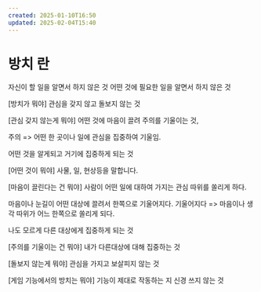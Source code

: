 ```yaml
---
created: 2025-01-10T16:50
updated: 2025-02-04T15:40
---
```

# 방치 란
자신이 할 일을 알면서 하지 않은 것
어떤 것에 필요한 일을 알면서 하지 않은 것

[방치가 뭐야]
관심을 갖지 않고 돌보지 않는 것

[관심 갖지 않는게 뭐야]
어떤 것에 마음이 끌려 주의를 기울이는 것, 

주의 => 어떤 한 곳이나 일에 관심을 집중하여 기울임.

어떤 것을 알게되고 거기에 집중하게 되는 것

[어떤 것이 뭐야]
사물, 일, 현상등을 말합니다.

[마음이 끌린다는 건 뭐야] 
사람이 어떤 일에 대하여 가지는 관심 따위를 쏠리게 하다.
  
마음이나 눈길이 어떤 대상에 끌려서 한쪽으로 기울어지다.
기울어지다 => 마음이나 생각 따위가 어느 한쪽으로 쏠리게 되다.

나도 모르게 다른 대상에게 집중하게 되는 것

[주의를 기울이는 건 뭐야]
내가 다른대상에 대해 집중하는 것

[돌보지 않는게 뭐야] 
관심을 가지고 보살피지 않는 것

[게임 기능에서의 방치는 뭐야]
기능이 제대로 작동하는 지 신경 쓰지 않는 것